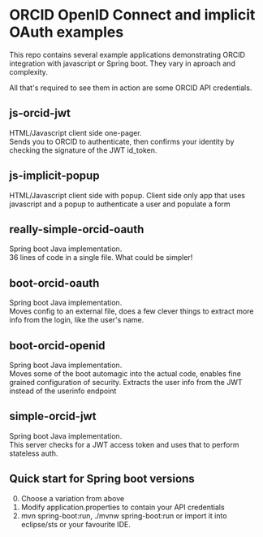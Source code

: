 ORCID OpenID Connect and implicit OAuth examples
================================================
This repo contains several example applications demonstrating ORCID integration with javascript or Spring boot.  They vary in aproach and complexity.

All that's required to see them in action are some ORCID API credentials.

js-orcid-jwt
------------
HTML/Javascript client side one-pager.  
Sends you to ORCID to authenticate, then confirms your identity by checking the signature of the JWT id_token.

js-implicit-popup
-----------------
HTML/Javascript client side with popup.
Client side only app that uses javascript and a popup to authenticate a user and populate a form

really-simple-orcid-oauth
-------------------------
Spring boot Java implementation.  
36 lines of code in a single file.  What could be simpler!

boot-orcid-oauth
----------------
Spring boot Java implementation.  
Moves config to an external file, does a few clever things to extract more info from the login, like the user's name.

boot-orcid-openid
-----------------
Spring boot Java implementation.  
Moves some of the boot automagic into the actual code, enables fine grained configuration of security.  Extracts the user info from the JWT instead of the userinfo endpoint

simple-orcid-jwt
----------------
Spring boot Java implementation.  
This server checks for a JWT access token and uses that to perform stateless auth.

Quick start for Spring boot versions
------------------------------------
0. Choose a variation from above
1. Modify application.properties to contain your API credentials
2. mvn spring-boot:run, ./mvnw spring-boot:run or import it into eclipse/sts or your favourite IDE.
